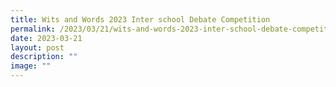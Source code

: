 ```yaml
---
title: Wits and Words 2023 Inter school Debate Competition
permalink: /2023/03/21/wits-and-words-2023-inter-school-debate-competition/
date: 2023-03-21
layout: post
description: ""
image: ""
---
```

